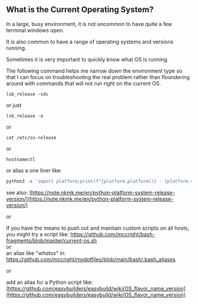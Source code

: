 ## What is the Current Operating System?  

In a large, busy environment, it is not uncommon to have quite a few terminal windows open.  

It is also common to have a range of operating systems and versions running.  

Sometimes it is very important to quickly know what OS is running.  

The following command helps me narrow down the environment type so that I can focus on troubleshooting the real problem rather than floundering around with commands that will not run right on the current OS.  

```
lsb_release -sdc
```
or just  
```
lsb_release -a
``` 
 
or  
 
```
cat /etc/os-release
```
 
or  
 
```
hostnamectl
```
or alias a one liner like:  

```python
python3 -c 'import platform;print(f"{platform.platform()} - {platform.version()}")'  
```
see also: [https://note.nkmk.me/en/python-platform-system-release-version/](https://note.nkmk.me/en/python-platform-system-release-version/)  

or  

If you have the means to push out and maintain custom scripts on all hosts, you might try a script like: https://github.com/mccright/bash-fragments/blob/master/current-os.sh  
or  
an alias like "*whatos*" in: https://github.com/mccright/mydotfiles/blob/main/bash/.bash_aliases  

or  

add an alias for a Python script like: [https://github.com/easybuilders/easybuild/wiki/OS_flavor_name_version](https://github.com/easybuilders/easybuild/wiki/OS_flavor_name_version)  
